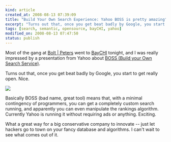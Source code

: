 ```yaml
--- 
kind: article
created_at: 2008-08-13 07:39:09
title: "Build Your Own Search Experience: Yahoo BOSS is pretty amazing"
excerpt: "Turns out that, once you get beat badly by Google, you start to get really open. Nice. "
tags: [search, semantic, opensource, bayCHI, yahoo]
modified_on: 2008-08-13 07:47:50
status: publish
---
```


Most of the gang at <a href="http://boltpeters.com/">Bolt | Peters</a> went to <a href="http://www.baychi.org/">BayCHI</a> tonight, and I was really impressed by a presentation from Yahoo about <a href="http://developer.yahoo.com/search/boss/">BOSS (Build your Own Search Service)</a>. 

Turns out that, once you get beat badly by Google, you start to get really open. Nice. 

<img src="/images/boss.gif" />

Basically BOSS (bad name, great tool) means that, with a minimal contingency of programmers, you can get a completely custom search running, and apparently you can even manipulate the rankings algorithm. Currently Yahoo is running it without requiring ads or anything. Exciting. 

What a great way for a big conservative company to innovate -- just let hackers go to town on your fancy database and algorithms. I can't wait to see what comes out of it. 

